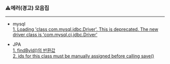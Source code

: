 ### ⚠에러(경고) 모음집
<hr>

- mysql<br>
[1. Loading 'class com.mysql.jdbc.Driver'. This is deprecated. The new driver class is 'com.mysql.cj.jdbc.Driver'](WasteofTimeShoveling/20210408.md)

- JPA<br>
[1. findById()의 반환값](https://github.com/hwana/TIL/blob/main/WasteofTimeShoveling/20210413.md)<br>
[2. ids for this class must be manually assigned before calling save()](https://github.com/hwana/TIL/blob/main/WasteofTimeShoveling/20210415.md)

